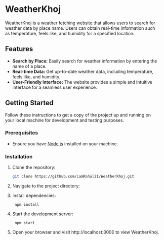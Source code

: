 # WeatherKhoj

WeatherKhoj is a weather fetching website that allows users to search for weather data by place name. Users can obtain real-time information such as temperature, feels like, and humidity for a specified location.

## Features

- **Search by Place:** Easily search for weather information by entering the name of a place.
- **Real-time Data:** Get up-to-date weather data, including temperature, feels like, and humidity.
- **User-Friendly Interface:** The website provides a simple and intuitive interface for a seamless user experience.

## Getting Started

Follow these instructions to get a copy of the project up and running on your local machine for development and testing purposes.

### Prerequisites

- Ensure you have [Node.js](https://nodejs.org/) installed on your machine.

### Installation

1. Clone the repository:

   ```bash
   git clone https://github.com/iamRahul21/WeatherKhoj.git
2. Navigate to the project directory:
3. Install dependencies:
   ```terminal
    npm install
    ````
5. Start the development server:
   ```terminal
    npm start
    ````
7. Open your browser and visit http://localhost:3000 to view WeatherKhoj.
